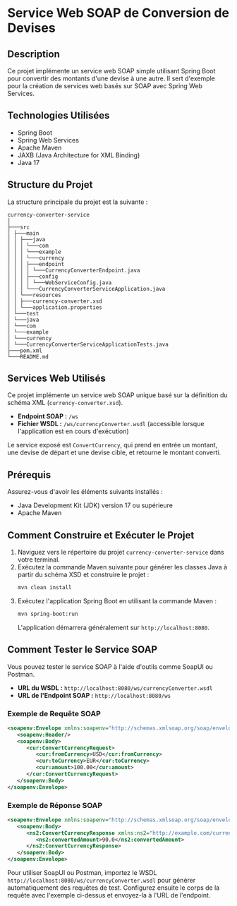 # Service Web SOAP de Conversion de Devises

## Description
Ce projet implémente un service web SOAP simple utilisant Spring Boot pour convertir des montants d'une devise à une autre. Il sert d'exemple pour la création de services web basés sur SOAP avec Spring Web Services.

## Technologies Utilisées
*   Spring Boot
*   Spring Web Services
*   Apache Maven
*   JAXB (Java Architecture for XML Binding)
*   Java 17

## Structure du Projet
La structure principale du projet est la suivante :
```
currency-converter-service
│
├───src
│ ├───main
│ │ ├───java
│ │ │ └───com
│ │ │ └───example
│ │ │ └───currency
│ │ │ ├───endpoint
│ │ │ │ └───CurrencyConverterEndpoint.java
│ │ │ ├───config
│ │ │ │ └───WebServiceConfig.java
│ │ │ └───CurrencyConverterServiceApplication.java
│ │ └───resources
│ │ ├───currency-converter.xsd
│ │ └───application.properties
│ └───test
│ └───java
│ └───com
│ └───example
│ └───currency
│ └───CurrencyConverterServiceApplicationTests.java
├───pom.xml
└───README.md
```

## Services Web Utilisés
Ce projet implémente un service web SOAP unique basé sur la définition du schéma XML (`currency-converter.xsd`).

*   **Endpoint SOAP :** `/ws`
*   **Fichier WSDL :** `/ws/currencyConverter.wsdl` (accessible lorsque l'application est en cours d'exécution)

Le service exposé est `ConvertCurrency`, qui prend en entrée un montant, une devise de départ et une devise cible, et retourne le montant converti.

## Prérequis
Assurez-vous d'avoir les éléments suivants installés :
*   Java Development Kit (JDK) version 17 ou supérieure
*   Apache Maven

## Comment Construire et Exécuter le Projet

1.  Naviguez vers le répertoire du projet `currency-converter-service` dans votre terminal.
2.  Exécutez la commande Maven suivante pour générer les classes Java à partir du schéma XSD et construire le projet :
    ```bash
    mvn clean install
    ```
3.  Exécutez l'application Spring Boot en utilisant la commande Maven :
    ```bash
    mvn spring-boot:run
    ```
    L'application démarrera généralement sur `http://localhost:8080`.

## Comment Tester le Service SOAP

Vous pouvez tester le service SOAP à l'aide d'outils comme SoapUI ou Postman.

*   **URL du WSDL :** `http://localhost:8080/ws/currencyConverter.wsdl`
*   **URL de l'Endpoint SOAP :** `http://localhost:8080/ws`

### Exemple de Requête SOAP
```xml
<soapenv:Envelope xmlns:soapenv="http://schemas.xmlsoap.org/soap/envelope/" xmlns:cur="http://example.com/currency">
   <soapenv:Header/>
   <soapenv:Body>
      <cur:ConvertCurrencyRequest>
         <cur:fromCurrency>USD</cur:fromCurrency>
         <cur:toCurrency>EUR</cur:toCurrency>
         <cur:amount>100.00</cur:amount>
      </cur:ConvertCurrencyRequest>
   </soapenv:Body>
</soapenv:Envelope>
```

### Exemple de Réponse SOAP
```xml
<soapenv:Envelope xmlns:soapenv="http://schemas.xmlsoap.org/soap/envelope/">
   <soapenv:Body>
      <ns2:ConvertCurrencyResponse xmlns:ns2="http://example.com/currency">
         <ns2:convertedAmount>90.0</ns2:convertedAmount>
      </ns2:ConvertCurrencyResponse>
   </soapenv:Body>
</soapenv:Envelope>
```

Pour utiliser SoapUI ou Postman, importez le WSDL `http://localhost:8080/ws/currencyConverter.wsdl` pour générer automatiquement des requêtes de test. Configurez ensuite le corps de la requête avec l'exemple ci-dessus et envoyez-la à l'URL de l'endpoint. 

